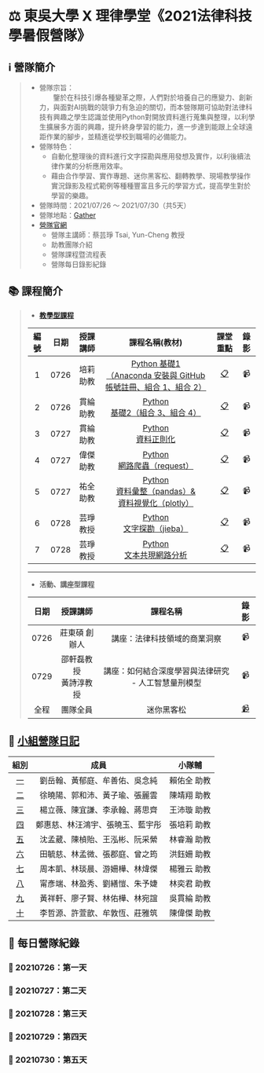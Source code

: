 # :balance_scale: 東吳大學 X 理律學堂《2021法律科技學暑假營隊》

## :information_source: 營隊簡介  
> * 營隊宗旨：  
> &emsp;&emsp;鑒於在科技引爆各種變革之際，人們對於培養自己的應變力、創新力，與面對AI挑戰的競爭力有急迫的關切，而本營隊期可協助對法律科技有興趣之學生認識並使用Python對開放資料進行蒐集與整理，以利學生擴展多方面的興趣，提升終身學習的能力，進一步達到能跟上全球遠距作業的腳步，並精進從學校到職場的必備能力。  
> * 營隊特色：  
>   * 自動化整理後的資料進行文字探勘與應用發想及實作，以利後續法律作業的分析應用效率。  
>   * 藉由合作學習、實作專題、迷你黑客松、翻轉教學、現場教學操作實況錄影及程式範例等種種豐富且多元的學習方式，提高學生對於學習的樂趣。
> * 營隊時間：2021/07/26 ～ 2021/07/30（共5天）  
> * 營隊地點：[Gather](https://reurl.cc/dGOAnD)
> * [營隊官網](https://sites.google.com/view/lawtechscu)  
>   * 營隊主講師：蔡芸琤 Tsai, Yun-Cheng 教授
>   * 助教團隊介紹
>   * 營隊課程暨流程表
>   * 營隊每日錄影紀錄
>   


## :books: 課程簡介
> * **[教學型課程](https://reurl.cc/eEQ6lx)**  
>
> |編號|日期|授課講師|課程名稱(教材)|課堂重點|錄影|
> |:--:|:--:|:---:|:----:|:--:|:---:|
> |1|0726|培莉<br>助教|[Python 基礎1<br>（Anaconda 安裝與 GitHub 帳號註冊、組合 1、組合 2）](https://reurl.cc/yEWQaM)|[:clipboard:](https://reurl.cc/0jk28b "Note for Python_01 class")|:video_camera:|
> |2|0726|貫綸<br>助教|[Python<br>基礎2（組合 3、組合 4）](https://reurl.cc/pg8WRZ)|[:clipboard:](https://reurl.cc/6aXE3O "Note for Python_02 class")|:video_camera:|
> |3|0727|貫綸<br>助教|[Python<br>資料正則化](https://reurl.cc/ZG8roW)|[:clipboard:](https://reurl.cc/1Yl2aV "Note for Python_03 class")|:video_camera:|
> |4|0727|偉傑<br>助教|[Python<br>網路爬蟲（request）](https://reurl.cc/6aXERb)|[:clipboard:](https://reurl.cc/gWN0jX "Note for Python_04 class")|:video_camera:|
> |5|0727|祐全<br>助教|[Python<br>資料彙整（pandas）& <br> 資料視覺化（plotly）](https://reurl.cc/j8Vkep)|[:clipboard:](https://reurl.cc/KAEpng "Note for Python_05 class")|:video_camera:|
> |6|0728|芸琤<br>教授|[Python<br>文字探勘（jieba）](https://reurl.cc/DgYE3N)|[:clipboard:](https://reurl.cc/DgYdQR "Note for Python_06 class")|:video_camera:|
> |7|0728|芸琤<br>教授|[Python<br>文本共現網路分析](https://reurl.cc/R0RmOz)|[:clipboard:](https://reurl.cc/bXekjM "Note for Python_07 class")|:video_camera:|
> ---
> * **活動、講座型課程**  
> 
> |日期|授課講師|課程名稱|錄影|
> |:--:|:---:|:----:|:---:|
> |0726|莊東碩 創辦人|講座：法律科技領域的商業洞察|:video_camera:|
> |0729|邵軒磊教授<br>黃詩淳教授|講座：如何結合深度學習與法律研究 - 人工智慧量刑模型|:video_camera:|
> |全程|團隊全員|迷你黑客松|[:video_camera:](https://reurl.cc/j82vk2)|
<!-- [:video_camera:](https://reurl.cc/j82vk2) -->


<!-- [:video_camera:]( "Video for Python_01 class") -->
## :memo: [小組營隊日記](https://reurl.cc/NrOxN6)
|              組別              |               成員               |   小隊輔    |
| :----------------------------: | :------------------------------: | :---------: |
| [一](/GroupWork/01_Team_1.md)  |  劉岳翰、黃郁庭、牟善佑、吳念純  | 賴佑全 助教 |
| [二](/GroupWork/02_Team_2.md)  |  徐曉陽、郭和沛、黃子瑜、張麗雲  | 陳靖翔 助教 |
| [三](/GroupWork/03_Team_3.md)  |  楊立薇、陳宜謙、李承翰、蔣思齊  | 王沛璇 助教 |
| [四](/GroupWork/04_Team_4.md)  | 鄭惠慈、林汪鴻宇、張曉玉、藍宇彤 | 張培莉 助教 |
| [五](/GroupWork/05_Team_5.md)  |  沈孟葳、陳楨貽、王泓彬、阮采縈  | 林睿瀚 助教 |
| [六](/GroupWork/06_Team_6.md)  |  田毓慈、林孟微、張郡庭、曾之筠  | 洪鈺姍 助教 |
| [七](/GroupWork/07_Team_7.md)  |  周本凱、林琰晨、游姍樺、林煒傑  | 楊雅云 助教 |
| [八](/GroupWork/08_Team_8.md)  |  甯彥端、林盈秀、劉繕愷、朱予婕  | 林奕君 助教 |
| [九](/GroupWork/09_Team_9.md)  |  黃祥軒、廖子賢、林佑樺、林宛誼  | 吳貫綸 助教 |
| [十](/GroupWork/10_Team_10.md) |  李哲源、許萱歆、牟敦恆、莊雅筑  | 陳偉傑 助教 |

## :book: 每日營隊紀錄
### :round_pushpin: 20210726：第一天

### :round_pushpin: 20210727：第二天

### :round_pushpin: 20210728：第三天

### :round_pushpin: 20210729：第四天

### :round_pushpin: 20210730：第五天
